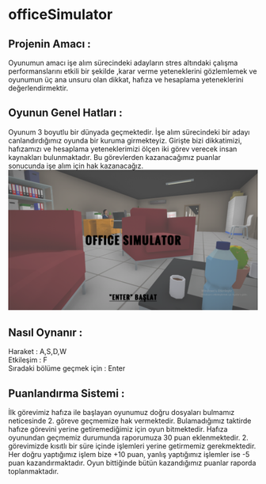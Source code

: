 # officeSimulator
## Projenin Amacı :
Oyunumun amacı işe alım sürecindeki adayların stres altındaki çalışma performanslarını etkili bir şekilde ,karar verme yeteneklerini gözlemlemek ve oyunumun üç ana unsuru olan dikkat, hafıza ve hesaplama yeteneklerini değerlendirmektir.
## Oyunun Genel Hatları : 
Oyunum 3 boyutlu bir dünyada geçmektedir. İşe alım sürecindeki bir adayı canlandırdığımız oyunda bir kuruma girmekteyiz. Girişte bizi dikkatimizi, hafızamızı ve hesaplama yeteneklerimizi ölçen iki görev verecek insan kaynakları bulunmaktadır. Bu görevlerden kazanacağımız puanlar sonucunda işe alım için hak kazanacağız.
![GitHub Rehberi](https://github.com/SudeNazKol/officeSimulatorr/blob/main/img/Ekran%20G%C3%B6r%C3%BCnt%C3%BCs%C3%BC%20(263).png)

## Nasıl Oynanır : 
Haraket : A,S,D,W <br/>
Etkileşim : F <br/>
Sıradaki bölüme geçmek için : Enter
## Puanlandırma Sistemi :
İlk görevimiz hafıza ile başlayan oyunumuz doğru dosyaları bulmamız neticesinde 2. göreve geçmemize hak vermektedir. Bulamadığımız taktirde hafıze görevini yerine getiremediğimiz için oyun bitmektedir. Hafıza oyunundan geçmemiz durumunda raporumuza 30 puan eklenmektedir. 2. görevimizde kısıtlı bir süre içinde işlemleri yerine getirmemiz gerekmektedir. Her doğru yaptığımız işlem bize +10 puan, yanlış yaptığımız işlemler ise -5 puan kazandırmaktadır. Oyun bittiğinde bütün kazandığımız puanlar raporda toplanmaktadır.

